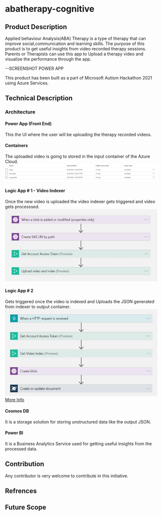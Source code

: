 # abatherapy-cognitive

## Product Description

Applied behaviour Analysis(ABA) Therapy is a type of therapy that can improve social,communication and learning skills. The purpose of this product is to get useful insights from video recorded therapy sessions. Parents or Therapists can use this app to Upload a therapy video and visualize the performance through the app. 

--SCREENSHOT POWER APP

This product has been built as a part of Microsoft Autism Hackathon 2021 using Azure Services. 

## Technical Description

### Architecture

#### Power App (Front End) 

This the UI where the user will be uploading the therapy recorded videos.

#### Containers

The uploaded video is going to stored in the input container of the Azure Cloud.
![Container](Images/Containers.JPG)

#### Logic App # 1 - Video Indexer
 
Once the new video is uploaded the video indexer gets triggered and video gets processsed. 
![Logic App1](Images/LogicApp1.JPG)

#### Logic App # 2

Gets triggered once the video is indexed and Uploads the JSON generated from indexer to output container.
![Logic App2](Images/LogicApp2.JPG)
[More Info](https://docs.microsoft.com/en-us/azure/media-services/video-indexer/logic-apps-connector-tutorial)

#### Cosmos DB

It is a storage solution for storing unstructured data like the output JSON.

#### Power BI

It is a Business Analytics Service used for getting useful insights from the processed data.

## Contribution

Any contributor is very welcome to contribute in this initiative.

## Refrences

## Future Scope
